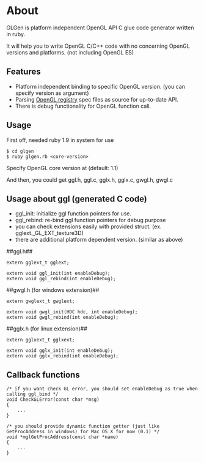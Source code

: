 About
============================

GLGen is platform independent OpenGL API C glue code generator written in ruby.

It will help you to write OpenGL C/C++ code with no concerning OpenGL versions and platforms. (not including OpenGL ES)

Features
----------------------------

* Platform independent binding to specific OpenGL version. (you can specify version as argument)
* Parsing [OpenGL registry](http://www.opengl.org/registry) spec files as source for up-to-date API.
* There is debug functionality for OpenGL function call.

Usage
----------------------------
First off, needed ruby 1.9 in system for use

	$ cd glgen
	$ ruby glgen.rb <core-version>

Specify OpenGL core version at <core-version> (default: 1.1)

And then, you could get ggl.h, ggl.c, gglx.h, gglx.c, gwgl.h, gwgl.c

Usage about ggl (generated C code)
----------------------------
* ggl_init: initialize ggl function pointers for use.
* ggl_rebind: re-bind ggl function pointers for debug purpose
* you can check extensions easily with provided struct. (ex. gglext._GL_EXT_texture3D)
* there are additional platform dependent version. (similar as above)

##ggl.h##

	extern gglext_t gglext;

	extern void ggl_init(int enableDebug);	
	extern void ggl_rebind(int enableDebug);

##gwgl.h (for windows extension)##

	extern gwglext_t gwglext;

	extern void gwgl_init(HDC hdc, int enableDebug);	
	extern void gwgl_rebind(int enableDebug);

##gglx.h (for linux extension)##

	extern gglxext_t gglxext;

	extern void gglx_init(int enableDebug);	
	extern void gglx_rebind(int enableDebug);

Callback functions
----------------------------
	/* if you want check GL error, you should set enableDebug as true when calling ggl_bind */
	void CheckGLError(const char *msg)
	{
    	... 
	}

	/* you should provide dynamic function getter (just like GetProcAddress in windows) for Mac OS X for now (0.1) */
	void *mglGetProcAddress(const char *name)
	{
    	...
	}
